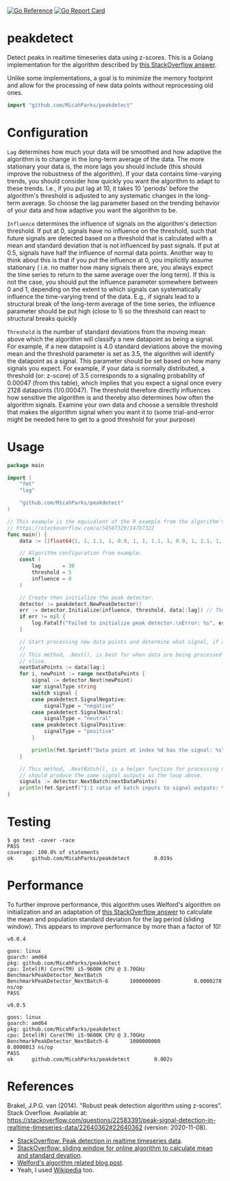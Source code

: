 [![Go Reference](https://pkg.go.dev/badge/github.com/MicahParks/peakdetect.svg)](https://pkg.go.dev/github.com/MicahParks/peakdetect) [![Go Report Card](https://goreportcard.com/badge/github.com/MicahParks/peakdetect)](https://goreportcard.com/report/github.com/MicahParks/peakdetect)
# peakdetect
Detect peaks in realtime timeseries data using z-scores. This is a Golang implementation for the algorithm described
by [this StackOverflow answer](https://stackoverflow.com/a/22640362/14797322).

Unlike some implementations, a goal is to minimize the memory footprint and allow for the processing of new data points
without reprocessing old ones.

```go
import "github.com/MicahParks/peakdetect"
```

# Configuration
`Lag` determines how much your data will be smoothed and how adaptive the algorithm is to change in the long-term
average of the data. The more stationary your data is, the more lags you should include (this should improve the
robustness of the algorithm). If your data contains time-varying trends, you should consider how quickly you want the
algorithm to adapt to these trends. I.e., if you put lag at 10, it takes 10 'periods' before the algorithm's threshold
is adjusted to any systematic changes in the long-term average. So choose the lag parameter based on the trending
behavior of your data and how adaptive you want the algorithm to be.

`Influence` determines the influence of signals on the algorithm's detection threshold. If put at 0, signals have no
influence on the threshold, such that future signals are detected based on a threshold that is calculated with a mean
and standard deviation that is not influenced by past signals. If put at 0.5, signals have half the influence of normal
data points. Another way to think about this is that if you put the influence at 0, you implicitly assume stationary (
i.e. no matter how many signals there are, you always expect the time series to return to the same average over the long
term). If this is not the case, you should put the influence parameter somewhere between 0 and 1, depending on the
extent to which signals can systematically influence the time-varying trend of the data. E.g., if signals lead to a
structural break of the long-term average of the time series, the influence parameter should be put high (close to 1) so
the threshold can react to structural breaks quickly

`Threshold` is the number of standard deviations from the moving mean above which the algorithm will classify a new
datapoint as being a signal. For example, if a new datapoint is 4.0 standard deviations above the moving mean and the
threshold parameter is set as 3.5, the algorithm will identify the datapoint as a signal. This parameter should be set
based on how many signals you expect. For example, if your data is normally distributed, a threshold (or: z-score) of
3.5 corresponds to a signaling probability of 0.00047 (from this table), which implies that you expect a signal once
every 2128 datapoints (1/0.00047). The threshold therefore directly influences how sensitive the algorithm is and
thereby also determines how often the algorithm signals. Examine your own data and choose a sensible threshold that
makes the algorithm signal when you want it to (some trial-and-error might be needed here to get to a good threshold for
your purpose)

# Usage
```go
package main

import (
	"fmt"
	"log"

	"github.com/MicahParks/peakdetect"
)

// This example is the equivalent of the R example from the algorithm's author.
// https://stackoverflow.com/a/54507329/14797322
func main() {
	data := []float64{1, 1, 1.1, 1, 0.9, 1, 1, 1.1, 1, 0.9, 1, 1.1, 1, 1, 0.9, 1, 1, 1.1, 1, 1, 1, 1, 1.1, 0.9, 1, 1.1, 1, 1, 0.9, 1, 1.1, 1, 1, 1.1, 1, 0.8, 0.9, 1, 1.2, 0.9, 1, 1, 1.1, 1.2, 1, 1.5, 1, 3, 2, 5, 3, 2, 1, 1, 1, 0.9, 1, 1, 3, 2.6, 4, 3, 3.2, 2, 1, 1, 0.8, 4, 4, 2, 2.5, 1, 1, 1}

	// Algorithm configuration from example.
	const (
		lag       = 30
		threshold = 5
		influence = 0
	)

	// Create then initialize the peak detector.
	detector := peakdetect.NewPeakDetector()
	err := detector.Initialize(influence, threshold, data[:lag]) // The length of the initial values is the lag.
	if err != nil {
		log.Fatalf("Failed to initialize peak detector.\nError: %s", err)
	}

	// Start processing new data points and determine what signal, if any they produce.
	//
	// This method, .Next(), is best for when data are being processed in a stream, but this simply iterates over a
	// slice.
	nextDataPoints := data[lag:]
	for i, newPoint := range nextDataPoints {
		signal := detector.Next(newPoint)
		var signalType string
		switch signal {
		case peakdetect.SignalNegative:
			signalType = "negative"
		case peakdetect.SignalNeutral:
			signalType = "neutral"
		case peakdetect.SignalPositive:
			signalType = "positive"
		}

		println(fmt.Sprintf("Data point at index %d has the signal: %s", i+lag, signalType))
	}

	// This method, .NextBatch(), is a helper function for processing many data points at once. It's returned slice
	// should produce the same signal outputs as the loop above.
	signals := detector.NextBatch(nextDataPoints)
	println(fmt.Sprintf("1:1 ratio of batch inputs to signal outputs: %t", len(signals) == len(nextDataPoints)))
}
```

# Testing
```
$ go test -cover -race
PASS
coverage: 100.0% of statements
ok      github.com/MicahParks/peakdetect        0.019s
```

# Performance
To further improve performance, this algorithm uses Welford's algorithm on initialization
and an adaptation of [this StackOverflow answer](https://stackoverflow.com/a/14638138/14797322) to calculate the mean
and population standard deviation for the lag period (sliding window). This appears to improve performance by more than
a factor of 10!

`v0.0.4`
```
goos: linux
goarch: amd64
pkg: github.com/MicahParks/peakdetect
cpu: Intel(R) Core(TM) i5-9600K CPU @ 3.70GHz
BenchmarkPeakDetector_NextBatch
BenchmarkPeakDetector_NextBatch-6   	1000000000	         0.0000278 ns/op
PASS
```

`v0.0.5`
```
goos: linux
goarch: amd64
pkg: github.com/MicahParks/peakdetect
cpu: Intel(R) Core(TM) i5-9600K CPU @ 3.70GHz
BenchmarkPeakDetector_NextBatch-6       1000000000               0.0000013 ns/op
PASS
ok      github.com/MicahParks/peakdetect        0.002s
```

# References
Brakel, J.P.G. van (2014). "Robust peak detection algorithm using z-scores". Stack Overflow. Available
at: https://stackoverflow.com/questions/22583391/peak-signal-detection-in-realtime-timeseries-data/22640362#22640362
(version: 2020-11-08).

* [StackOverflow: Peak detection in realtime timeseries data](https://stackoverflow.com/a/22640362/14797322).
* [StackOverflow: sliding window for online algorithm to calculate mean and standard devation](https://stackoverflow.com/a/14638138/14797322).
* [Welford's algorithm related blog post](https://www.johndcook.com/blog/standard_deviation/).
* Yeah, I used [Wikipedia](https://en.wikipedia.org/wiki/Algorithms_for_calculating_variance) too.
